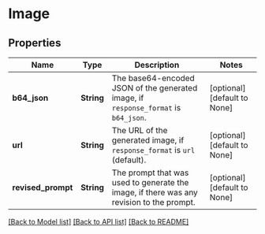# Image

## Properties
Name | Type | Description | Notes
------------ | ------------- | ------------- | -------------
**b64_json** | **String** | The base64-encoded JSON of the generated image, if `response_format` is `b64_json`. | [optional] [default to None]
**url** | **String** | The URL of the generated image, if `response_format` is `url` (default). | [optional] [default to None]
**revised_prompt** | **String** | The prompt that was used to generate the image, if there was any revision to the prompt. | [optional] [default to None]

[[Back to Model list]](../README.md#documentation-for-models) [[Back to API list]](../README.md#documentation-for-api-endpoints) [[Back to README]](../README.md)


